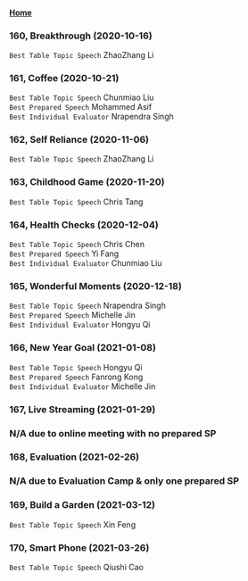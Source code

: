 #### [Home](https://eshtmc.github.io/)    

### 160, Breakthrough (2020-10-16)      
`Best Table Topic Speech` ZhaoZhang Li             

### 161, Coffee (2020-10-21)      
`Best Table Topic Speech` Chunmiao Liu     
`Best Prepared Speech` Mohammed Asif      
`Best Individual Evaluator` Nrapendra Singh      

### 162, Self Reliance (2020-11-06)      
`Best Table Topic Speech` ZhaoZhang Li    

### 163, Childhood Game (2020-11-20)      
`Best Table Topic Speech` Chris Tang     

### 164, Health Checks (2020-12-04)      
`Best Table Topic Speech` Chris Chen     
`Best Prepared Speech` Yi Fang      
`Best Individual Evaluator` Chunmiao Liu      

### 165, Wonderful Moments (2020-12-18)      
`Best Table Topic Speech` Nrapendra Singh     
`Best Prepared Speech` Michelle Jin      
`Best Individual Evaluator` Hongyu Qi      

### 166, New Year Goal (2021-01-08)       
`Best Table Topic Speech` Hongyu Qi     
`Best Prepared Speech` Fanrong Kong      
`Best Individual Evaluator` Michelle Jin      

### 167, Live Streaming (2021-01-29)       
### N/A due to online meeting with no prepared SP      

### 168, Evaluation (2021-02-26)       
### N/A due to Evaluation Camp & only one prepared SP             

### 169, Build a Garden (2021-03-12)      
`Best Table Topic Speech` Xin Feng     

### 170, Smart Phone (2021-03-26)      
`Best Table Topic Speech` Qiushi Cao